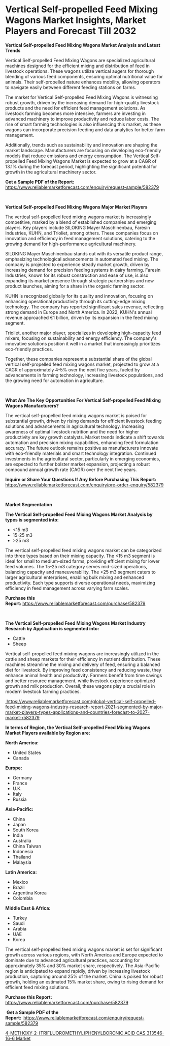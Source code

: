 <p><h1>Vertical Self-propelled Feed Mixing Wagons Market Insights, Market Players and Forecast Till 2032</h1></p><p><strong>Vertical Self-propelled Feed Mixing Wagons Market Analysis and Latest Trends</strong></p>
<p><p>Vertical Self-propelled Feed Mixing Wagons are specialized agricultural machines designed for the efficient mixing and distribution of feed in livestock operations. These wagons utilize vertical augers for thorough blending of various feed components, ensuring optimal nutritional value for animals. Their self-propelled nature enhances mobility, allowing operators to navigate easily between different feeding stations on farms.</p><p>The market for Vertical Self-propelled Feed Mixing Wagons is witnessing robust growth, driven by the increasing demand for high-quality livestock products and the need for efficient feed management solutions. As livestock farming becomes more intensive, farmers are investing in advanced machinery to improve productivity and reduce labor costs. The rise of smart farming technologies is also influencing this market, as these wagons can incorporate precision feeding and data analytics for better farm management.</p><p>Additionally, trends such as sustainability and innovation are shaping the market landscape. Manufacturers are focusing on developing eco-friendly models that reduce emissions and energy consumption. The Vertical Self-propelled Feed Mixing Wagons Market is expected to grow at a CAGR of 13.1% during the forecast period, highlighting the significant potential for growth in the agricultural machinery sector.</p></p>
<p><strong>Get a Sample PDF of the Report:&nbsp;</strong> <a href="https://www.reliablemarketforecast.com/enquiry/request-sample/582379?utm_campaign=3073&utm_medium=2&utm_source=Github&utm_content=ia&utm_term=23032025&utm_id=vertical-self-propelled-feed-mixing-wagons">https://www.reliablemarketforecast.com/enquiry/request-sample/582379</a></p>
<p>&nbsp;</p>
<p><strong>Vertical Self-propelled Feed Mixing Wagons Major Market Players</strong></p>
<p><p>The vertical self-propelled feed mixing wagons market is increasingly competitive, marked by a blend of established companies and emerging players. Key players include SILOKING Mayer Maschinenbau, Faresin Industries, KUHN, and Trioliet, among others. These companies focus on innovation and efficiency in feed management solutions, catering to the growing demand for high-performance agricultural machinery.</p><p>SILOKING Mayer Maschinenbau stands out with its versatile product range, emphasizing technological advancements in automated feed mixing. The company is projected to experience steady market growth, driven by increasing demand for precision feeding systems in dairy farming. Faresin Industries, known for its robust construction and ease of use, is also expanding its market presence through strategic partnerships and new product launches, aiming for a share in the organic farming sector.</p><p>KUHN is recognized globally for its quality and innovation, focusing on enhancing operational productivity through its cutting-edge mixing technology. The company has reported significant sales revenue, reflecting strong demand in Europe and North America. In 2022, KUHN's annual revenue approached €1 billion, driven by its expansion in the feed mixing segment.</p><p>Trioliet, another major player, specializes in developing high-capacity feed mixers, focusing on sustainability and energy efficiency. The company's innovative solutions position it well in a market that increasingly prioritizes eco-friendly practices. </p><p>Together, these companies represent a substantial share of the global vertical self-propelled feed mixing wagons market, projected to grow at a CAGR of approximately 4-5% over the next five years, fueled by advancements in farming technology, increasing livestock populations, and the growing need for automation in agriculture.</p></p>
<p>&nbsp;</p>
<p><strong>What Are The Key Opportunities For Vertical Self-propelled Feed Mixing Wagons Manufacturers?</strong></p>
<p><p>The vertical self-propelled feed mixing wagons market is poised for substantial growth, driven by rising demands for efficient livestock feeding solutions and advancements in agricultural technology. Increasing awareness of optimal livestock nutrition and the need for higher productivity are key growth catalysts. Market trends indicate a shift towards automation and precision mixing capabilities, enhancing feed formulation accuracy. The future outlook remains positive as manufacturers innovate with eco-friendly materials and smart technology integration. Continued investments in the agricultural sector, particularly in emerging economies, are expected to further bolster market expansion, projecting a robust compound annual growth rate (CAGR) over the next five years.</p></p>
<p><strong>Inquire or Share Your Questions If Any Before Purchasing This Report:</strong> <a href="https://www.reliablemarketforecast.com/enquiry/pre-order-enquiry/582379?utm_campaign=3073&utm_medium=2&utm_source=Github&utm_content=ia&utm_term=23032025&utm_id=vertical-self-propelled-feed-mixing-wagons">https://www.reliablemarketforecast.com/enquiry/pre-order-enquiry/582379</a></p>
<p>&nbsp;</p>
<p><strong>Market Segmentation</strong></p>
<p><strong>The Vertical Self-propelled Feed Mixing Wagons Market Analysis by types is segmented into:</strong></p>
<p><ul><li><15 m3</li><li>15-25 m3</li><li>>25 m3</li></ul></p>
<p><p>The vertical self-propelled feed mixing wagons market can be categorized into three types based on their mixing capacity. The <15 m3 segment is ideal for small to medium-sized farms, providing efficient mixing for lower feed volumes. The 15-25 m3 category serves mid-sized operations, balancing capacity and maneuverability. The >25 m3 segment caters to larger agricultural enterprises, enabling bulk mixing and enhanced productivity. Each type supports diverse operational needs, maximizing efficiency in feed management across varying farm scales.</p></p>
<p><strong>Purchase this Report:&nbsp;</strong><a href="https://www.reliablemarketforecast.com/purchase/582379?utm_campaign=3073&utm_medium=2&utm_source=Github&utm_content=ia&utm_term=23032025&utm_id=vertical-self-propelled-feed-mixing-wagons">https://www.reliablemarketforecast.com/purchase/582379</a></p>
<p>&nbsp;</p>
<p><strong>The Vertical Self-propelled Feed Mixing Wagons Market Industry Research by Application is segmented into:</strong></p>
<p><ul><li>Cattle</li><li>Sheep</li></ul></p>
<p><p>Vertical self-propelled feed mixing wagons are increasingly utilized in the cattle and sheep markets for their efficiency in nutrient distribution. These machines streamline the mixing and delivery of feed, ensuring a balanced diet for livestock. By improving feed consistency and reducing waste, they enhance animal health and productivity. Farmers benefit from time savings and better resource management, while livestock experience optimized growth and milk production. Overall, these wagons play a crucial role in modern livestock farming practices.</p></p>
<p><a href="https://www.reliablemarketforecast.com/global-vertical-self-propelled-feed-mixing-wagons-industry-research-report-2021-segmented-by-major-market-players-types-applications-and-countries-forecast-to-2027-market-r582379?utm_campaign=3073&utm_medium=2&utm_source=Github&utm_content=ia&utm_term=23032025&utm_id=vertical-self-propelled-feed-mixing-wagons">&nbsp;https://www.reliablemarketforecast.com/global-vertical-self-propelled-feed-mixing-wagons-industry-research-report-2021-segmented-by-major-market-players-types-applications-and-countries-forecast-to-2027-market-r582379</a></p>
<p><strong>In terms of Region, the Vertical Self-propelled Feed Mixing Wagons Market Players available by Region are:</strong></p>
<p>
    <p> <strong> North America: </strong>
        <ul>
            <li>United States</li>
            <li>Canada</li>
        </ul>
        </p> 
    <p> <strong> Europe: </strong>
        <ul>
            <li>Germany</li>
            <li>France</li>
            <li>U.K.</li>
            <li>Italy</li>
            <li>Russia</li>
        </ul>
        </p> 
    <p> <strong> Asia-Pacific: </strong>
        <ul>
            <li>China</li>
            <li>Japan</li>
            <li>South Korea</li>
            <li>India</li>
            <li>Australia</li>
            <li>China Taiwan</li>
            <li>Indonesia</li>
            <li>Thailand</li>
            <li>Malaysia</li>
        </ul>
        </p> 
    <p> <strong> Latin America: </strong>
        <ul>
            <li>Mexico</li>
            <li>Brazil</li>
            <li>Argentina Korea</li>
            <li>Colombia</li>
        </ul>
        </p> 
    <p> <strong> Middle East & Africa: </strong>
        <ul>
            <li>Turkey</li>
            <li>Saudi</li>
            <li>Arabia</li>
            <li>UAE</li>
            <li>Korea</li>
        </ul>
    </p>
    </p>
<p><p>The vertical self-propelled feed mixing wagons market is set for significant growth across various regions, with North America and Europe expected to dominate due to advanced agricultural practices, accounting for approximately 35% and 30% market share, respectively. The Asia-Pacific region is anticipated to expand rapidly, driven by increasing livestock production, capturing around 25% of the market. China is poised for robust growth, holding an estimated 15% market share, owing to rising demand for efficient feed mixing solutions.</p></p>
<p><strong>Purchase this Report: </strong><a href="https://www.reliablemarketforecast.com/purchase/582379?utm_campaign=3073&utm_medium=2&utm_source=Github&utm_content=ia&utm_term=23032025&utm_id=vertical-self-propelled-feed-mixing-wagons">https://www.reliablemarketforecast.com/purchase/582379</a></p>
<p>&nbsp;<strong>Get a Sample PDF of the Report:&nbsp;&nbsp;</strong><a href="https://www.reliablemarketforecast.com/enquiry/request-sample/582379?utm_campaign=3073&utm_medium=2&utm_source=Github&utm_content=ia&utm_term=23032025&utm_id=vertical-self-propelled-feed-mixing-wagons">https://www.reliablemarketforecast.com/enquiry/request-sample/582379</a></p>
<p><strong></strong></p>
<p><p><a href="https://github.com/guleealhani/Market-Research-Report-List-1/blob/main/4-methoxy-2-trifluoromethylphenylboronic-acid-cas-313546-16-6-market.md?utm_campaign=3073&utm_medium=2&utm_source=Github&utm_content=ia&utm_term=23032025&utm_id=vertical-self-propelled-feed-mixing-wagons">4-METHOXY-2-(TRIFLUOROMETHYL)PHENYLBORONIC ACID CAS 313546-16-6 Market</a></p></p>